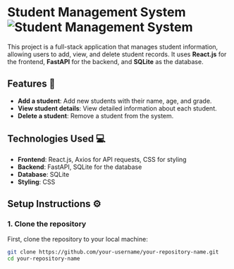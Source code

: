 # Student Management System ![Student Management System](https://img.shields.io/badge/Student_Management_System-React.js-F7B500?style=for-the-badge&logo=react&logoColor=white)

This project is a full-stack application that manages student information, allowing users to add, view, and delete student records. It uses **React.js** for the frontend, **FastAPI** for the backend, and **SQLite** as the database.

## Features 🚀

- **Add a student**: Add new students with their name, age, and grade.
- **View student details**: View detailed information about each student.
- **Delete a student**: Remove a student from the system.

## Technologies Used 💻

- **Frontend**: React.js, Axios for API requests, CSS for styling
- **Backend**: FastAPI, SQLite for the database
- **Database**: SQLite
- **Styling**: CSS

## Setup Instructions ⚙️

### 1. Clone the repository

First, clone the repository to your local machine:

```bash
git clone https://github.com/your-username/your-repository-name.git
cd your-repository-name
